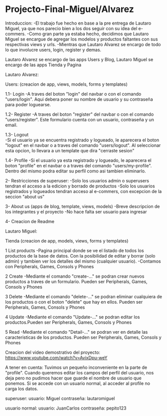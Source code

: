 # Projecto-Final-Miguel/Alvarez

Introduccion: 
-El trabajo fue hecho en base a la pre entrega de Lautaro Miguel, ya que nos parecio bien a los dos seguir con su idea del e-commers. 
-Como gran parte ya estaba hecho, decidimos que Lautaro Miguel se encargue de agregar los modelos y productos faltantes con sus respectivas views y urls.
-Mientras que Lautaro Alvarez se encargo de todo lo que involucre users, login, register y demas. 

Lautaro Alvarez se encargo de las apps Users y Blog,
Lautaro Miguel se encargo de las apps Tienda y Pagina

Lautaro Alvarez: 

Users: (creacion de app, views, models, forms y templates)

1.1- Login
     -A traves del boton "login" del navbar o con el comando "users/login". Aqui debera poner su nombre de usuario y su contraseña para poder loguearse. 

1.2- Register
    -A traves del boton "register" del navbar o con el comando "users/register". Este formulario cuenta con un usuario, contraseña y un email.

1.3- Logout  
    -Si el usuario ya se encuentra registrado y logueado, le aparecera el boton "logout" en el navbar o a traves del comando "users/logout". Al seleccionar esta opcion,
    lo llevara a un template que dira "cerraste sesion"
    
1.4- Profile
   -Si el usuario ya esta registrado y logueado, le aparecera el boton "profile" en el navbar o a traves del comando "users/my-profile". Dentro del mismo podra editar su
   perfil como asi tambien eliminarlo.
   
2- Restricciones de superuser:
-Solo los usuarios admin o superusers tendran el acceso a la edicion y borrado de productos
-Solo los usuarios registrados y logueados tendran acceso al e-commers, con excepcion de la seccion "about us"

3- About us (apps de blog, template, views, models)
-Breve descripcion de los integrantes y el proyecto
-No hace falta ser usuario para ingresar

4- Creacion de Readme



Lautaro Miguel:

Tienda (creacion de app, models, views, forms y templates)

1 List products
   -Pagina principal donde se ve el listado de todos los productos de la base de datos. Con la posibilidad de editar y borrar (solo admin) y tambien ver los detalles
   del mismo (cualquier usuario).
   -Contamos con Peripherals, Games, Consols y Phones
   
2 Create 
  -Mediante el comando "create-..." se podran crear nuevos productos a traves de un formulario. Pueden ser Peripherals, Games, Consols y Phones

3 Delete 
  -Mediante el comando "delete-..." se podran eliminar cualquiera de los productos o con el boton "delete" que hay en ellos. Pueden ser Peripherals, Games, Consols y Phones
  
4 Update 
 -Mediante el comando "Update-..." se podran editar los productos.Pueden ser Peripherals, Games, Consols y Phones
 
5 Read
 -Mediante el comando "Detail-..." se podran ver en detalle las caracteristicas de los productos. Pueden ser Peripherals, Games, Consols y Phones
 

 
Creacion del video demostrativo del proyecto: https://www.youtube.com/watch?v=AvixDpu-weY



A tener en cuenta: 
Tuvimos un pequeño inconveniente en la parte de "profile". Cuando queremos editar los campos del perfil del usuario, nos deja pero no pudimos hacer que guarde el 
nombre de usuario que ponemos.
Si se accede con un usuario normal, al acceder al profile no carga los datos. 

superuser: 
usuario: Miguel
contraseña: lautaromiguel

usuario normal: 
usuario: JuanCarlos
contraseña: pepito123
   
   
    
